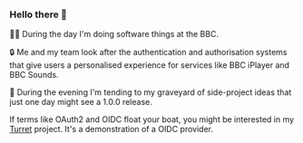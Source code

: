 ### Hello there 👋

👨‍💻 During the day I'm doing software things at the BBC.

🔒 Me and my team look after the authentication and authorisation systems that give users a personalised experience for services like BBC iPlayer and BBC Sounds.

🙈 During the evening I'm tending to my graveyard of side-project ideas that just one day might see a 1.0.0 release.

If terms like OAuth2 and OIDC float your boat, you might be interested in my [Turret](https://github.com/rosswilson/turret) project. It's a demonstration of a OIDC provider.

<!--
**rosswilson/rosswilson** is a ✨ _special_ ✨ repository because its `README.md` (this file) appears on your GitHub profile.

Here are some ideas to get you started:

- 🔭 I’m currently working on ...
- 🌱 I’m currently learning ...
- 👯 I’m looking to collaborate on ...
- 🤔 I’m looking for help with ...
- 💬 Ask me about ...
- 📫 How to reach me: ...
- 😄 Pronouns: ...
- ⚡ Fun fact: ...
-->
